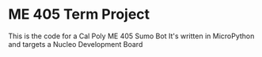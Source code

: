 # ME 405 Term Project

This is the code for a Cal Poly ME 405 Sumo Bot
It's written in MicroPython and targets a Nucleo Development Board
